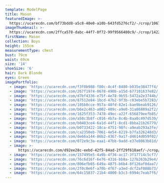 ```yaml
---
template: ModelPage
title: Mason
featuredImage: >-
  https://ucarecdn.com/bf73bdd8-a5c8-40e0-a10b-643fd5276cf2/-/crop/1067x650/0,420/-/preview/
imageThumbnail: >-
  https://ucarecdn.com/2ffca578-dabc-44f7-8f72-99f9566480c9/-/crop/1422x1853/99,0/-/preview/
firstName: Mason
collection: Boys
height: 155cm
measurementType: chest
bust: 79cm
waist: 69cm
size: '14'
shoeSize: '6'
hair: Dark Blonde
eyes: Green
imagePortfolio:
  - image: 'https://ucarecdn.com/f3f0b988-f80c-4c4f-8480-b035e38477f4/'
  - image: 'https://ucarecdn.com/267f1974-0678-490b-a15d-677101637e82/'
  - image: 'https://ucarecdn.com/d7bf4336-e75f-4e78-9b55-5472a2e3744b/'
  - image: 'https://ucarecdn.com/87512e84-1bcd-47b2-9f3b-c03ebe5b7283/'
  - image: 'https://ucarecdn.com/105b0cce-957a-48fd-82e1-bae9beab9126/'
  - image: 'https://ucarecdn.com/b6e2c463-a002-409c-a9e0-31a86889a2f2/'
  - image: 'https://ucarecdn.com/1625f353-7478-49ec-a22f-656879eefb85/'
  - image: 'https://ucarecdn.com/a58c3b8f-c016-4b7a-8c4b-8aa8c497d539/'
  - image: 'https://ucarecdn.com/b0483ce4-6a1d-44f1-8cd1-8bba21b26779/'
  - image: 'https://ucarecdn.com/b0733422-18ca-4751-98fc-a9eab293a3fe/'
  - image: 'https://ucarecdn.com/ca2350eb-7061-4e54-8219-b7fa326248d3/'
  - image: 'https://ucarecdn.com/de66a144-86b2-4367-9a17-d4614d059f02/'
  - image: 'https://ucarecdn.com/072e9c3a-eaa1-47bb-9add-e37e0863b81d/'
  - image: >-
      https://ucarecdn.com/d92ee28c-eebd-42f5-84ad-2ff29f618aef/-/crop/1067x1277/0,323/-/preview/
  - image: 'https://ucarecdn.com/157495e5-4a9b-4f36-ac17-3f17714c5cf7/'
  - image: 'https://ucarecdn.com/76c6d16f-6e76-4316-bb8a-127b263b29e4/'
  - image: 'https://ucarecdn.com/806efb65-649a-4875-b6b4-8f126af0daa7/'
  - image: 'https://ucarecdn.com/2f0c0e6f-a70b-4f67-a3ed-dcf2af088b73/'
  - image: 'https://ucarecdn.com/64c15837-21b4-4000-b3c3-6994c7eab7f6/'
---
```


